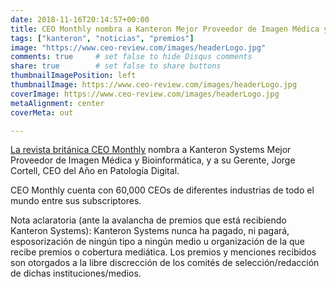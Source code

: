 ```yaml
---
date: 2018-11-16T20:14:57+00:00
title: CEO Monthly nombra a Kanteron Mejor Proveedor de Imagen Médica y Bioinformática, y a Jorge Cortell CEO del año en Patología Digital
tags: ["kanteron", "noticias", "premios"]
image: "https://www.ceo-review.com/images/headerLogo.jpg"
comments: true     # set false to hide Disqus comments
share: true        # set false to share buttons
thumbnailImagePosition: left
thumbnailImage: https://www.ceo-review.com/images/headerLogo.jpg
coverImage: https://www.ceo-review.com/images/headerLogo.jpg
metaAlignment: center
coverMeta: out

---
```

[La revista británica CEO Monthly](https://www.ceo-review.com/2018-kanteron-systems-jorge-cortell) nombra a Kanteron Systems Mejor Proveedor de Imagen Médica y Bioinformática, y a su Gerente, Jorge Cortell, CEO del Año en Patología Digital.

<!--more-->

CEO Monthly cuenta con 60,000 CEOs de diferentes industrias de todo el mundo entre sus subscriptores.

Nota aclaratoria (ante la avalancha de premios que está recibiendo Kanteron Systems): Kanteron Systems nunca ha pagado, ni pagará, esposorización de ningún tipo a ningún medio u organización de la que recibe premios o cobertura mediática. Los premios y menciones recibidos son otorgados a la libre discrección de los comités de selección/redacción de dichas instituciones/medios.
